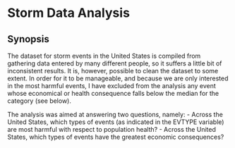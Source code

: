 # Storm Data Analysis

## Synopsis

The dataset for storm events in the United States is compiled from gathering data entered by many different people, so it suffers a little bit of inconsistent results. It is, however, possible to clean the dataset to some extent. In order for it to be manageable, and because we are only interested in the most harmful events, I have excluded from the analysis any event whose economical or health consequence falls below the median for the category (see below).

The analysis was aimed at answering two questions, namely: - Across the United States, which types of events (as indicated in the EVTYPE variable) are most harmful with respect to population health? - Across the United States, which types of events have the greatest economic consequences?
